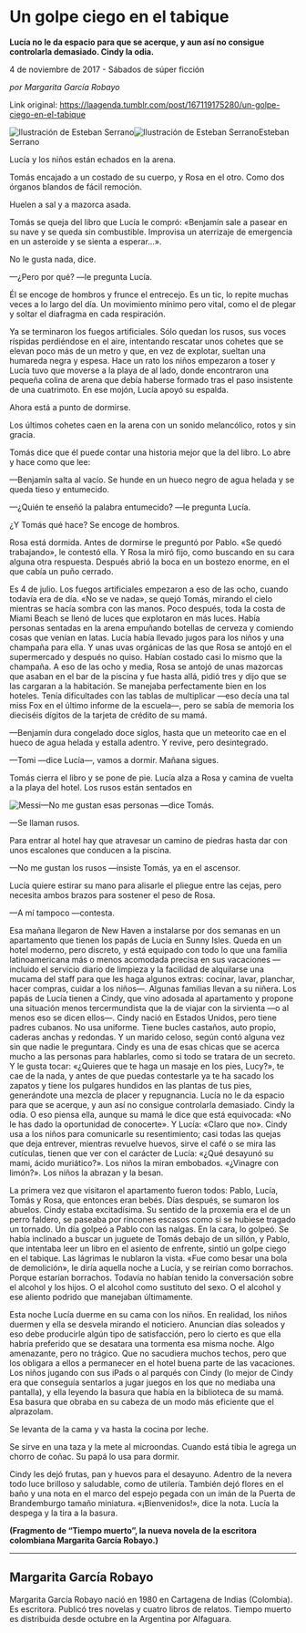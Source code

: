 # Un golpe ciego en el tabique

**Lucía no le da espacio para que se acerque, y aun así no consigue controlarla demasiado. Cindy la odia.**

4 de noviembre de 2017 - Sábados de súper ficción

_por Margarita García Robayo_

Link original: https://laagenda.tumblr.com/post/167119175280/un-golpe-ciego-en-el-tabique

![Ilustración de Esteban Serrano](https://64.media.tumblr.com/c294b5a307682662222e56dbb8dff01a/tumblr_inline_pjzp4zD3EQ1t6q87u_500.png)![Ilustración de Esteban Serrano](https://64.media.tumblr.com/c294b5a307682662222e56dbb8dff01a/tumblr_inline_pjzp4zD3EQ1t6q87u_500.png)Esteban Serrano 




Lucía y los niños están echados en la arena.

Tomás encajado a un costado de su cuerpo, y Rosa en el otro. Como dos órganos blandos de fácil remoción.

Huelen a sal y a mazorca asada.

Tomás se queja del libro que Lucía le compró: «Benjamín sale a pasear en su nave y se queda sin combustible. Improvisa un aterrizaje de emergencia en un asteroide y se sienta a esperar…».

No le gusta nada, dice.

—¿Pero por qué? —le pregunta Lucía.

Él se encoge de hombros y frunce el entrecejo. Es un tic, lo repite muchas veces a lo largo del día. Un movimiento mínimo pero vital, como el de plegar y soltar el diafragma en cada respiración.

Ya se terminaron los fuegos artificiales. Sólo quedan los rusos, sus voces ríspidas perdiéndose en el aire, intentando rescatar unos cohetes que se elevan poco más de un metro y que, en vez de explotar, sueltan una humareda negra y espesa. Hace un rato los niños empezaron a toser y Lucía tuvo que moverse a la playa de al lado, donde encontraron una pequeña colina de arena que debía haberse formado tras el paso insistente de una cuatrimoto. En ese mojón, Lucía apoyó su espalda.

Ahora está a punto de dormirse.

Los últimos cohetes caen en la arena con un sonido melancólico, rotos y sin gracia.

Tomás dice que él puede contar una historia mejor que la del libro. Lo abre y hace como que lee:

—Benjamín salta al vacío. Se hunde en un hueco negro de agua helada y se queda tieso y entumecido.

—¿Quién te enseñó la palabra entumecido? —le pregunta Lucía.

¿Y Tomás qué hace? Se encoge de hombros.

Rosa está dormida. Antes de dormirse le preguntó por Pablo. «Se quedó trabajando», le contestó ella. Y Rosa la miró fijo, como buscando en su cara alguna otra respuesta. Después abrió la boca en un bostezo enorme, en el que cabía un puño cerrado.

Es 4 de julio. Los fuegos artificiales empezaron a eso de las ocho, cuando todavía era de día. «No se ve nada», se quejó Tomás, mirando el cielo mientras se hacía sombra con las manos. Poco después, toda la costa de Miami Beach se llenó de luces que explotaron en más luces. Había personas sentadas en la arena empuñando botellas de cerveza y comiendo cosas que venían en latas. Lucía había llevado jugos para los niños y una champaña para ella. Y unas uvas orgánicas de las que Rosa se antojó en el supermercado y después no quiso. Habían costado casi lo mismo que la champaña. A eso de las ocho y media, Rosa se antojó de unas mazorcas que asaban en el bar de la piscina y fue hasta allá, pidió tres y dijo que se las cargaran a la habitación. Se manejaba perfectamente bien en los hoteles. Tenía dificultades con las tablas de multiplicar —eso decía una tal miss Fox en el último informe de la escuela—, pero se sabía de memoria los dieciséis dígitos de la tarjeta de crédito de su mamá.

—Benjamín dura congelado doce siglos, hasta que un meteorito cae en el hueco de agua helada y estalla adentro. Y revive, pero desintegrado.

—Tomi —dice Lucía—, vamos a dormir. Mañana sigues.

Tomás cierra el libro y se pone de pie. Lucía alza a Rosa y camina de vuelta a la playa del hotel. Los rusos están sentados en 


![Messi](https://64.media.tumblr.com/c408f183642e2bf0b90223167720a1a9/tumblr_inline_pjzp50dnVK1t6q87u_250.jpg)—No me gustan esas personas —dice Tomás.

—Se llaman rusos.

Para entrar al hotel hay que atravesar un camino de piedras hasta dar con unos escalones que conducen a la piscina.

—No me gustan los rusos —insiste Tomás, ya en el ascensor.

Lucía quiere estirar su mano para alisarle el pliegue entre las cejas, pero necesita ambos brazos para sostener el peso de Rosa.

—A mí tampoco —contesta.

Esa mañana llegaron de New Haven a instalarse por dos semanas en un apartamento que tienen los papás de Lucía en Sunny Isles. Queda en un hotel moderno, pero discreto, y está equipado con todo lo que una familia latinoamericana más o menos acomodada precisa en sus vacaciones —incluido el servicio diario de limpieza y la facilidad de alquilarse una mucama del staff para que les haga algunos extras: cocinar, lavar, planchar, hacer compras, cuidar a los niños—. Algunas familias llevan a su niñera. Los papás de Lucía tienen a Cindy, que vino adosada al apartamento y propone una situación menos tercermundista que la de viajar con la sirvienta —o al menos eso se dicen ellos—. Cindy nació en Estados Unidos, pero tiene padres cubanos. No usa uniforme. Tiene bucles castaños, auto propio, caderas anchas y redondas. Y un marido celoso, según contó alguna vez sin que nadie le preguntara. Cindy es una de esas chicas que se acerca mucho a las personas para hablarles, como si todo se tratara de un secreto. Y le gusta tocar: «¿Quieres que te haga un masaje en los pies, Lucy?», te cae de la nada, y antes de que puedas contestarle ya te ha sacado los zapatos y tiene los pulgares hundidos en las plantas de tus pies, generándote una mezcla de placer y repugnancia. Lucía no le da espacio para que se acerque, y aun así no consigue controlarla demasiado. Cindy la odia. O eso piensa ella, aunque su mamá le dice que está equivocada: «No le has dado la oportunidad de conocerte». Y Lucía: «Claro que no». Cindy usa a los niños para comunicarle su resentimiento; casi todas las quejas que deja entrever, mientras revuelve huevos, sirve el café o se mira las cutículas, tienen que ver con el carácter de Lucía: «¿Qué desayunó su mami, ácido muriático?». Los niños la miran embobados. «¿Vinagre con limón?». Los niños la abrazan y la besan.

La primera vez que visitaron el apartamento fueron todos: Pablo, Lucía, Tomás y Rosa, que entonces eran bebés. Días después, se sumaron los abuelos. Cindy estaba excitadísima. Su sentido de la proxemia era el de un perro faldero, se paseaba por rincones escasos como si se hubiese tragado un tornado. Un día golpeó a Pablo con las nalgas. En la cara, lo golpeó. Se había inclinado a buscar un juguete de Tomás debajo de un sillón, y Pablo, que intentaba leer un libro en el asiento de enfrente, sintió un golpe ciego en el tabique. Las lágrimas le nublaron la vista. «Fue como besar una bola de demolición», le diría aquella noche a Lucía, y se reirían como borrachos. Porque estarían borrachos. Todavía no habían tenido la conversación sobre el alcohol y los hijos. O el alcohol como sustituto del sexo. O el alcohol y ese aliento podrido que manejaban últimamente.

Esta noche Lucía duerme en su cama con los niños. En realidad, los niños duermen y ella se desvela mirando el noticiero. Anuncian días soleados y eso debe producirle algún tipo de satisfacción, pero lo cierto es que ella habría preferido que se desatara una tormenta esa misma noche. Algo amenazante, pero no trágico. Que no sacudiera muchos techos, pero que los obligara a ellos a permanecer en el hotel buena parte de las vacaciones. Los niños jugando con sus iPads o al parqués con Cindy (lo mejor de Cindy era que conseguía sentarlos a jugar juegos en los que no mediaba una pantalla), y ella leyendo la basura que había en la biblioteca de su mamá. Esa basura que obraba en su cabeza de un modo más eficiente que el alprazolam.

Se levanta de la cama y va hasta la cocina por leche.

Se sirve en una taza y la mete al microondas. Cuando está tibia le agrega un chorro de coñac. Su papá lo usa para dormir.

Cindy les dejó frutas, pan y huevos para el desayuno. Adentro de la nevera todo luce brilloso y saludable, como de utilería. También dejó flores en el baño y una nota en el marco del espejo pegada con un imán de la Puerta de Brandemburgo tamaño miniatura. «¡Bienvenidos!», dice la nota. Lucía la despega y la tira a la basura.

 ******(Fragmento de “Tiempo muerto”, la nueva novela de la escritora colombiana Margarita García Robayo.)******



---

Margarita García Robayo
-----------------------




Margarita García Robayo nació en 1980 en Cartagena de Indias (Colombia). Es escritora. Publicó tres novelas y cuatro libros de relatos. Tiempo muerto es distribuida desde octubre en la Argentina por Alfaguara.


